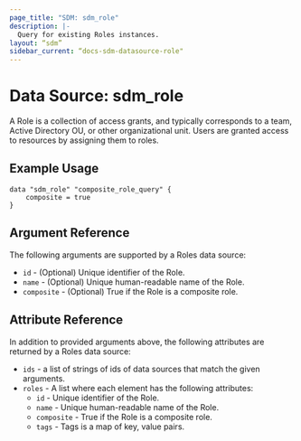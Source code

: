 ```yaml
---
page_title: "SDM: sdm_role"
description: |-
  Query for existing Roles instances.
layout: “sdm”
sidebar_current: “docs-sdm-datasource-role"
---
```

# Data Source: sdm_role

A Role is a collection of access grants, and typically corresponds to a team, Active Directory OU, or other organizational unit. Users are granted access to resources by assigning them to roles.

## Example Usage

```hcl
data "sdm_role" "composite_role_query" {
    composite = true
}
```

## Argument Reference
The following arguments are supported by a Roles data source:
* `id` - (Optional) Unique identifier of the Role.
* `name` - (Optional) Unique human-readable name of the Role.
* `composite` - (Optional) True if the Role is a composite role.

## Attribute Reference
In addition to provided arguments above, the following attributes are returned by a Roles data source:
* `ids` - a list of strings of ids of data sources that match the given arguments.
* `roles` - A list where each element has the following attributes:
	* `id` - Unique identifier of the Role.
	* `name` - Unique human-readable name of the Role.
	* `composite` - True if the Role is a composite role.
	* `tags` - Tags is a map of key, value pairs.
